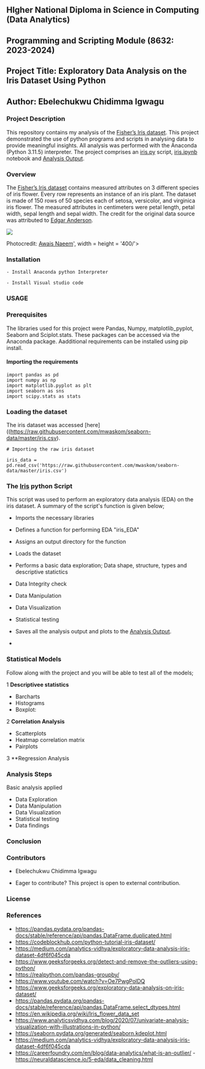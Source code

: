 ## HIgher National Diploma in Science in Computing (Data Analytics)
## Programming and Scripting Module (8632: 2023-2024)
## Project Title: Exploratory  Data Analysis on the Iris Dataset Using Python
## Author: Ebelechukwu Chidimma Igwagu




### Project Description

This repository contains my analysis of the [Fisher’s Iris dataset](https://archive.ics.uci.edu/dataset/53/iris).  This project demonstrated the use of python programs and scripts in analysing data to provide meaningful insights. All analysis was performed with the Anaconda (Python 3.11.5) interpreter. The project comprises an [iris.py](https://github.com/Gtalen/pands-project/blob/main/iris.py) script, [iris.ipynb](https://github.com/Gtalen/pands-project/blob/main/iris.ipynb) notebook and [Analysis Output](https://github.com/Gtalen/pands-project/tree/main/Analysis%20Output).

### Overview
The [Fisher’s Iris dataset](https://archive.ics.uci.edu/dataset/53/iris) contains measured attributes on 3 different species of iris flower. Every row represents an instance of an iris plant. The dataset is made of 150 rows of 50 species each of setosa, versicolor, and virginica iris flower. The measured attributes in centimeters were petal length, petal width, sepal length and sepal width. The credit for the original data source was attributed to [Edgar Anderson](https://en.wikipedia.org/wiki/Edgar_Anderson).


<div>
<img src = '<div>
<img src = 'https://uk.images.search.yahoo.com/images/view;_ylt=AwrNah4_HEpmbEUDQ9VNBQx.;_ylu=c2VjA3NyBHNsawNpbWcEb2lkA2E4MGEwMDI1ZTdmOTE3ZWI2NjY2OTk5NzdmZjc3OTgwBGdwb3MDMwRpdANiaW5n?back=https%3A%2F%2Fuk.images.search.yahoo.com%2Fsearch%2Fimages%3Fp%3Dthe%2Biris%2Bdataset%26fr%3Dmcafee%26tab%3Dorganic%26ri%3D3&w=1400&h=502&imgurl=www.embedded-robotics.com%2Fwp-content%2Fuploads%2F2022%2F01%2FIris-Dataset-Classification.png&rurl=https%3A%2F%2Fwww.embedded-robotics.com%2Firis-dataset-classification%2F&size=309.3KB&p=the+iris+dataset&oid=a80a0025e7f917eb666699977ff77980&fr2=&fr=mcafee&tt=Iris+Dataset+Classification+Using+3+Machine+Learning+Algos&b=0&ni=200&no=3&ts=&tab=organic&sigr=xNARYprdCeLI&sigb=X.01Pn0Fmz1x&sigi=IUOeD5VBGqEU&sigt=sPgH93UVv7c6&.crumb=K.SUh56FdNo&fr=mcafee', width = height = '400/'>
</div>

Photocredit: [Awais Naeem](https://www.embedded-robotics.com/iris-dataset-classification/)', width = height = '400/'>
</div>

### Installation

```
- Install Anaconda python Interpreter

- Install Visual studio code

```
### USAGE

### Prerequisites


The libraries used for this project were Pandas, Numpy, matplotlib_pyplot, Seaborn and Sciplot.stats. These packages can be accessed via the Anaconda package. Aadditional requirements can be installed using pip install. 

#### Importing the requirements
```
import pandas as pd
import numpy as np
import matplotlib.pyplot as plt
import seaborn as sns
import scipy.stats as stats
```
### Loading the dataset

The iris dataset was accessed [here]((https://raw.githubusercontent.com/mwaskom/seaborn-data/master/iris.csv). 

```
# Importing the raw iris dataset

iris_data = pd.read_csv('https://raw.githubusercontent.com/mwaskom/seaborn-data/master/iris.csv')

```
### The [Iris](https://github.com/Gtalen/pands-project/blob/main/iris.py) python Script
This script was used to perform an exploratory data analysis (EDA) on the iris dataset. A summary of the script's function is given below;
- Imports the necessary libraries
- Defines a function for performing EDA "iris_EDA"
- Assigns an output directory for the function
- Loads the dataset
- Performs a basic data exploration; Data shape, structure, types and descriptive statictics
- Data Integrity check
- Data Manipulation
- Data Visualization
- Statistical testing
- Saves all the analysis output and plots to the [Analysis Output](https://github.com/Gtalen/pands-project/tree/main/Analysis%20Output).


- 
### Statistical Models
Follow along with the project and you will be able to test all of the models;

1 **Descriptivee statistics**
- Barcharts
- Histograms 
- Boxplot:

2 **Correlation Analysis**  
-  Scatterplots
- Heatmap correlation matrix
- Pairplots

3 **Regression Analysis

### Analysis Steps 
Basic analysis applied

- Data Exploration
- Data Manipulation
- Data Visualization
- Statistical testing
- Data findings 


 ### Conclusion


### Contributors
- Ebelechukwu Chidimma Igwagu

- Eager to contribute? This project is open to external contribution.

### License



### References
- https://pandas.pydata.org/pandas-docs/stable/reference/api/pandas.DataFrame.duplicated.html
- https://codeblockhub.com/python-tutorial-iris-dataset/
- https://medium.com/analytics-vidhya/exploratory-data-analysis-iris-dataset-4df6f045cda
- https://www.geeksforgeeks.org/detect-and-remove-the-outliers-using-python/
- https://realpython.com/pandas-groupby/
- https://www.youtube.com/watch?v=Oe7PwgPolDQ
- https://www.geeksforgeeks.org/exploratory-data-analysis-on-iris-dataset/
- https://pandas.pydata.org/pandas-docs/stable/reference/api/pandas.DataFrame.select_dtypes.html
- https://en.wikipedia.org/wiki/Iris_flower_data_set
- https://www.analyticsvidhya.com/blog/2020/07/univariate-analysis-visualization-with-illustrations-in-python/
- https://seaborn.pydata.org/generated/seaborn.kdeplot.html
- https://medium.com/analytics-vidhya/exploratory-data-analysis-iris-dataset-4df6f045cda
- https://careerfoundry.com/en/blog/data-analytics/what-is-an-outlier/
-https://neuraldatascience.io/5-eda/data_cleaning.html
